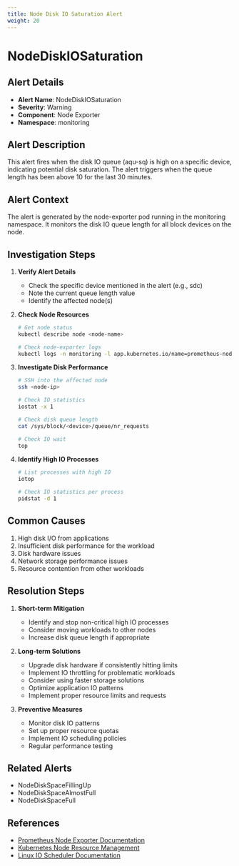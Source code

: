 ```yaml
---
title: Node Disk IO Saturation Alert
weight: 20
---
```


# NodeDiskIOSaturation

## Alert Details

- **Alert Name**: NodeDiskIOSaturation
- **Severity**: Warning
- **Component**: Node Exporter
- **Namespace**: monitoring

## Alert Description

This alert fires when the disk IO queue (aqu-sq) is high on a specific device, indicating potential disk saturation. The alert triggers when the queue length has been above 10 for the last 30 minutes.

## Alert Context

The alert is generated by the node-exporter pod running in the monitoring namespace. It monitors the disk IO queue length for all block devices on the node.

## Investigation Steps

1. **Verify Alert Details**
   - Check the specific device mentioned in the alert (e.g., sdc)
   - Note the current queue length value
   - Identify the affected node(s)

2. **Check Node Resources**

   ```bash
   # Get node status
   kubectl describe node <node-name>
   
   # Check node-exporter logs
   kubectl logs -n monitoring -l app.kubernetes.io/name=prometheus-node-exporter
   ```

3. **Investigate Disk Performance**

   ```bash
   # SSH into the affected node
   ssh <node-ip>
   
   # Check IO statistics
   iostat -x 1
   
   # Check disk queue length
   cat /sys/block/<device>/queue/nr_requests
   
   # Check IO wait
   top
   ```

4. **Identify High IO Processes**

   ```bash
   # List processes with high IO
   iotop
   
   # Check IO statistics per process
   pidstat -d 1
   ```

## Common Causes

1. High disk I/O from applications
2. Insufficient disk performance for the workload
3. Disk hardware issues
4. Network storage performance issues
5. Resource contention from other workloads

## Resolution Steps

1. **Short-term Mitigation**
   - Identify and stop non-critical high IO processes
   - Consider moving workloads to other nodes
   - Increase disk queue length if appropriate

2. **Long-term Solutions**
   - Upgrade disk hardware if consistently hitting limits
   - Implement IO throttling for problematic workloads
   - Consider using faster storage solutions
   - Optimize application IO patterns
   - Implement proper resource limits and requests

3. **Preventive Measures**
   - Monitor disk IO patterns
   - Set up proper resource quotas
   - Implement IO scheduling policies
   - Regular performance testing

## Related Alerts

- NodeDiskSpaceFillingUp
- NodeDiskSpaceAlmostFull
- NodeDiskSpaceFull

## References

- [Prometheus Node Exporter Documentation](https://github.com/prometheus/node_exporter)
- [Kubernetes Node Resource Management](https://kubernetes.io/docs/concepts/configuration/manage-resources-containers/)
- [Linux IO Scheduler Documentation](https://www.kernel.org/doc/html/latest/block/iosched.html)
